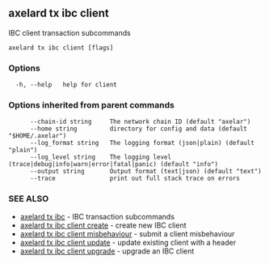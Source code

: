 ## axelard tx ibc client

IBC client transaction subcommands

```
axelard tx ibc client [flags]
```

### Options

```
  -h, --help   help for client
```

### Options inherited from parent commands

```
      --chain-id string     The network chain ID (default "axelar")
      --home string         directory for config and data (default "$HOME/.axelar")
      --log_format string   The logging format (json|plain) (default "plain")
      --log_level string    The logging level (trace|debug|info|warn|error|fatal|panic) (default "info")
      --output string       Output format (text|json) (default "text")
      --trace               print out full stack trace on errors
```

### SEE ALSO

- [axelard tx ibc](axelard_tx_ibc.md) - IBC transaction subcommands
- [axelard tx ibc client create](axelard_tx_ibc_client_create.md) - create new IBC client
- [axelard tx ibc client misbehaviour](axelard_tx_ibc_client_misbehaviour.md) - submit a client misbehaviour
- [axelard tx ibc client update](axelard_tx_ibc_client_update.md) - update existing client with a header
- [axelard tx ibc client upgrade](axelard_tx_ibc_client_upgrade.md) - upgrade an IBC client
